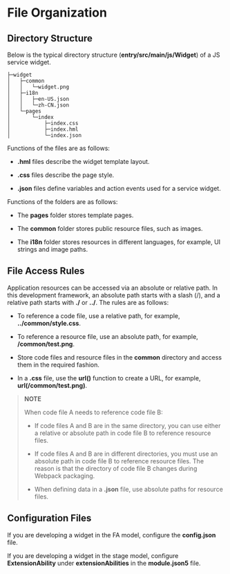 # File Organization


## Directory Structure

Below is the typical directory structure (**entry/src/main/js/Widget**) of a JS service widget.

```
├─widget
│   ├─common
│   │   └─widget.png
│   ├─i18n
│   │   ├─en-US.json
│   │   └─zh-CN.json
│   └─pages
│       └─index
│           ├─index.css
│           ├─index.hml
│           └─index.json  
```

Functions of the files are as follows:

- **.hml** files describe the widget template layout.

- **.css** files describe the page style.

- **.json** files define variables and action events used for a service widget.

Functions of the folders are as follows:

- The **pages** folder stores template pages.

- The **common** folder stores public resource files, such as images.

- The **i18n** folder stores resources in different languages, for example, UI strings and image paths.

## File Access Rules

Application resources can be accessed via an absolute or relative path. In this development framework, an absolute path starts with a slash (/), and a relative path starts with **./** or **../**. The rules are as follows:

- To reference a code file, use a relative path, for example, **../common/style.css**.

- To reference a resource file, use an absolute path, for example, **/common/test.png**.

- Store code files and resource files in the **common** directory and access them in the required fashion.

- In a **.css** file, use the **url()** function to create a URL, for example, **url(/common/test.png)**.

> **NOTE**
>
> When code file A needs to reference code file B:
>
> - If code files A and B are in the same directory, you can use either a relative or absolute path in code file B to reference resource files.
>
> - If code files A and B are in different directories, you must use an absolute path in code file B to reference resource files. The reason is that the directory of code file B changes during Webpack packaging.
>
> - When defining data in a **.json** file, use absolute paths for resource files.

## Configuration Files

If you are developing a widget in the FA model, configure the **config.json** file.

If you are developing a widget in the stage model, configure **ExtensionAbility** under **extensionAbilities** in the **module.json5** file.
